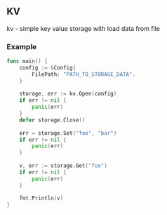## KV

kv - simple key value storage with load data from file

### Example 
```go
func main() {
    config := &Config{
        FilePath: "PATH_TO_STORAGE_DATA".
    }
    
    storage, err := kv.Open(config)
	if err != nil {
	    panic(err)	
    }
	defer storage.Close()
	
	err = storage.Set("foo", "bar")
	if err != nil {
		panic(err)
    }
	
	v, err := storage.Get("foo")
	if err != nil {
		panic(err)
    }
	
	fmt.Println(v)
}
```